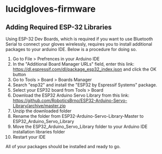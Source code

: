# lucidgloves-firmware

## Adding Required ESP-32 Libraries
Using ESP-32 Dev Boards, which is required if you want to use Bluetooth Serial to connect your gloves wirelessly, requires you to install additional packages to your arduino IDE. Below is a procedure for doing so.

1. Go to File > Prefrences in your Arduino IDE
2. In the "Additional Board Manager URLs" field, enter this link: https://dl.espressif.com/dl/package_esp32_index.json and click the OK button
3. Go to Tools > Board > Boards Manager
4. Search "esp32" and install the "ESP32 by Espressif Systems" package.
5. Select your ESP32 board from Tools > Board
6. Download the ESP32 Arduino Servo Library from this link: https://github.com/RoboticsBrno/ESP32-Arduino-Servo-Library/archive/master.zip
7. Unzip the downloaded folder
8. Rename the folder from ESP32-Arduino-Servo-Library-Master to ESP32_Arduino_Servo_Library
9. Move the ESP32_Arduino_Servo_Library folder to your Arduino IDE installation libraries folder
10. Restart your IDE

All of your packages should be installed and ready to go.
